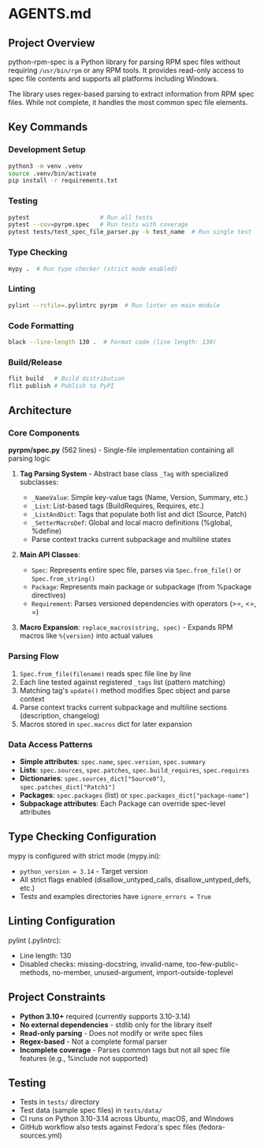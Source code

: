 # AGENTS.md

## Project Overview

python-rpm-spec is a Python library for parsing RPM spec files without requiring
`/usr/bin/rpm` or any RPM tools. It provides read-only access to spec file
contents and supports all platforms including Windows.

The library uses regex-based parsing to extract information from RPM spec files.
While not complete, it handles the most common spec file elements.

## Key Commands

### Development Setup

```bash
python3 -m venv .venv
source .venv/bin/activate
pip install -r requirements.txt
```

### Testing

```bash
pytest                    # Run all tests
pytest --cov=pyrpm.spec   # Run tests with coverage
pytest tests/test_spec_file_parser.py -k test_name  # Run single test
```

### Type Checking

```bash
mypy .  # Run type checker (strict mode enabled)
```

### Linting

```bash
pylint --rcfile=.pylintrc pyrpm  # Run linter on main module
```

### Code Formatting

```bash
black --line-length 130 .  # Format code (line length: 130)
```

### Build/Release

```bash
flit build   # Build distribution
flit publish # Publish to PyPI
```

## Architecture

### Core Components

**pyrpm/spec.py** (562 lines) - Single-file implementation containing all
parsing logic

1. **Tag Parsing System** - Abstract base class `_Tag` with specialized
   subclasses:
   - `_NameValue`: Simple key-value tags (Name, Version, Summary, etc.)
   - `_List`: List-based tags (BuildRequires, Requires, etc.)
   - `_ListAndDict`: Tags that populate both list and dict (Source, Patch)
   - `_SetterMacroDef`: Global and local macro definitions (%global, %define)
   - Parse context tracks current subpackage and multiline states

2. **Main API Classes**:
   - `Spec`: Represents entire spec file, parses via `Spec.from_file()` or
     `Spec.from_string()`
   - `Package`: Represents main package or subpackage (from %package directives)
   - `Requirement`: Parses versioned dependencies with operators (>=, <=, =)

3. **Macro Expansion**: `replace_macros(string, spec)` - Expands RPM macros like
   `%{version}` into actual values

### Parsing Flow

1. `Spec.from_file(filename)` reads spec file line by line
2. Each line tested against registered `_tags` list (pattern matching)
3. Matching tag's `update()` method modifies Spec object and parse context
4. Parse context tracks current subpackage and multiline sections (description,
   changelog)
5. Macros stored in `spec.macros` dict for later expansion

### Data Access Patterns

- **Simple attributes**: `spec.name`, `spec.version`, `spec.summary`
- **Lists**: `spec.sources`, `spec.patches`, `spec.build_requires`,
  `spec.requires`
- **Dictionaries**: `spec.sources_dict["Source0"]`,
  `spec.patches_dict["Patch1"]`
- **Packages**: `spec.packages` (list) or `spec.packages_dict["package-name"]`
- **Subpackage attributes**: Each Package can override spec-level attributes

## Type Checking Configuration

mypy is configured with strict mode (mypy.ini):

- `python_version = 3.14` - Target version
- All strict flags enabled (disallow_untyped_calls, disallow_untyped_defs, etc.)
- Tests and examples directories have `ignore_errors = True`

## Linting Configuration

pylint (.pylintrc):

- Line length: 130
- Disabled checks: missing-docstring, invalid-name, too-few-public-methods,
  no-member, unused-argument, import-outside-toplevel

## Project Constraints

- **Python 3.10+** required (currently supports 3.10-3.14)
- **No external dependencies** - stdlib only for the library itself
- **Read-only parsing** - Does not modify or write spec files
- **Regex-based** - Not a complete formal parser
- **Incomplete coverage** - Parses common tags but not all spec file features
  (e.g., %include not supported)

## Testing

- Tests in `tests/` directory
- Test data (sample spec files) in `tests/data/`
- CI runs on Python 3.10-3.14 across Ubuntu, macOS, and Windows
- GitHub workflow also tests against Fedora's spec files (fedora-sources.yml)
